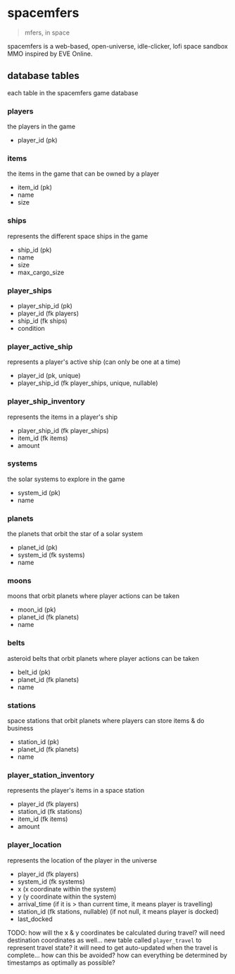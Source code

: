 # spacemfers

> mfers, in space

spacemfers is a web-based, open-universe, idle-clicker, lofi space sandbox MMO inspired by EVE Online.

## database tables

each table in the spacemfers game database

### players
the players in the game

- player_id (pk)

### items
the items in the game that can be owned by a player

- item_id (pk)
- name
- size

### ships
represents the different space ships in the game

- ship_id (pk)
- name
- size
- max_cargo_size

### player_ships

- player_ship_id (pk)
- player_id (fk players)
- ship_id (fk ships)
- condition

### player_active_ship
represents a player's active ship (can only be one at a time)

- player_id (pk, unique)
- player_ship_id (fk player_ships, unique, nullable)

### player_ship_inventory
represents the items in a player's ship

- player_ship_id (fk player_ships)
- item_id (fk items)
- amount

### systems
the solar systems to explore in the game

- system_id (pk)
- name

### planets
the planets that orbit the star of a solar system

- planet_id (pk)
- system_id (fk systems)
- name

### moons
moons that orbit planets where player actions can be taken

- moon_id (pk)
- planet_id (fk planets)
- name

### belts
asteroid belts that orbit planets where player actions can be taken

- belt_id (pk)
- planet_id (fk planets)
- name

### stations
space stations that orbit planets where players can store items & do business

- station_id (pk)
- planet_id (fk planets)
- name

### player_station_inventory
represents the player's items in a space station

- player_id (fk players)
- station_id (fk stations)
- item_id (fk items)
- amount

### player_location
represents the location of the player in the universe

- player_id (fk players)
- system_id (fk systems)
- x (x coordinate within the system)
- y (y coordinate within the system)
- arrival_time (if it is > than current time, it means player is travelling)
- station_id (fk stations, nullable) (if not null, it means player is docked)
- last_docked

TODO:
how will the x & y coordinates be calculated during travel?
will need destination coordinates as well...
new table called `player_travel` to represent travel state?
it will need to get auto-updated when the travel is complete... how can this be avoided?
how can everything be determined by timestamps as optimally as possible?


